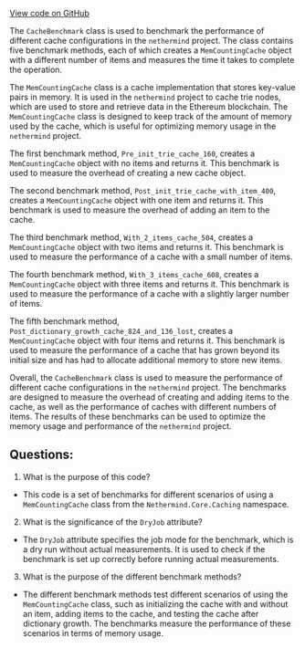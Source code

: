 [View code on GitHub](https://github.com/nethermindeth/nethermind/Nethermind.Trie.Benchmark/CacheBenchmark.cs)

The `CacheBenchmark` class is used to benchmark the performance of different cache configurations in the `nethermind` project. The class contains five benchmark methods, each of which creates a `MemCountingCache` object with a different number of items and measures the time it takes to complete the operation. 

The `MemCountingCache` class is a cache implementation that stores key-value pairs in memory. It is used in the `nethermind` project to cache trie nodes, which are used to store and retrieve data in the Ethereum blockchain. The `MemCountingCache` class is designed to keep track of the amount of memory used by the cache, which is useful for optimizing memory usage in the `nethermind` project.

The first benchmark method, `Pre_init_trie_cache_160`, creates a `MemCountingCache` object with no items and returns it. This benchmark is used to measure the overhead of creating a new cache object.

The second benchmark method, `Post_init_trie_cache_with_item_400`, creates a `MemCountingCache` object with one item and returns it. This benchmark is used to measure the overhead of adding an item to the cache.

The third benchmark method, `With_2_items_cache_504`, creates a `MemCountingCache` object with two items and returns it. This benchmark is used to measure the performance of a cache with a small number of items.

The fourth benchmark method, `With_3_items_cache_608`, creates a `MemCountingCache` object with three items and returns it. This benchmark is used to measure the performance of a cache with a slightly larger number of items.

The fifth benchmark method, `Post_dictionary_growth_cache_824_and_136_lost`, creates a `MemCountingCache` object with four items and returns it. This benchmark is used to measure the performance of a cache that has grown beyond its initial size and has had to allocate additional memory to store new items.

Overall, the `CacheBenchmark` class is used to measure the performance of different cache configurations in the `nethermind` project. The benchmarks are designed to measure the overhead of creating and adding items to the cache, as well as the performance of caches with different numbers of items. The results of these benchmarks can be used to optimize the memory usage and performance of the `nethermind` project.
## Questions: 
 1. What is the purpose of this code?
- This code is a set of benchmarks for different scenarios of using a `MemCountingCache` class from the `Nethermind.Core.Caching` namespace.

2. What is the significance of the `DryJob` attribute?
- The `DryJob` attribute specifies the job mode for the benchmark, which is a dry run without actual measurements. It is used to check if the benchmark is set up correctly before running actual measurements.

3. What is the purpose of the different benchmark methods?
- The different benchmark methods test different scenarios of using the `MemCountingCache` class, such as initializing the cache with and without an item, adding items to the cache, and testing the cache after dictionary growth. The benchmarks measure the performance of these scenarios in terms of memory usage.